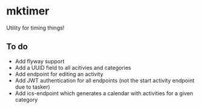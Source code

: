 # mktimer

Utility for timing things!

## To do

* Add flyway support
* Add a UUID field to all acitivies and categories
* Add endpoint for editing an activity
* Add JWT authentication for all endpoints (not the start activity endpoint due
  to tasker)
* Add ics-endpoint which generates a calendar with activities for a given
  category
